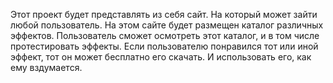 Этот проект будет представлять из себя сайт. На который может зайти любой пользователь.
На этом сайте будет размещен каталог различных эффектов. Пользователь сможет осмотреть этот каталог, и в том числе протестировать эффекты.
Если пользователю понравился тот или иной эффект, тот он может бесплатно его скачать. И использовать его, как ему вздумается.
